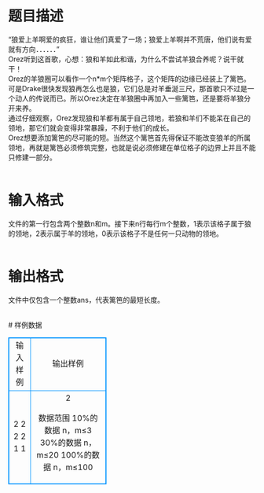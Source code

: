 # 

 
 # 题目描述 
<p>
“狼爱上羊啊爱的疯狂，谁让他们真爱了一场；狼爱上羊啊并不荒唐，他们说有爱就有方向．．．．．．”<br>Orez听到这首歌，心想：狼和羊如此和谐，为什么不尝试羊狼合养呢？说干就干！<br>Orez的羊狼圈可以看作一个n*m个矩阵格子，这个矩阵的边缘已经装上了篱笆。可是Drake很快发现狼再怎么也是狼，它们总是对羊垂涎三尺，那首歌只不过是一个动人的传说而已。所以Orez决定在羊狼圈中再加入一些篱笆，还是要将羊狼分开来养。<br>通过仔细观察，Orez发现狼和羊都有属于自己领地，若狼和羊们不能呆在自己的领地，那它们就会变得非常暴躁，不利于他们的成长。<br>Orez想要添加篱笆的尽可能的短。当然这个篱笆首先得保证不能改变狼羊的所属领地，再就是篱笆必须修筑完整，也就是说必须修建在单位格子的边界上并且不能只修建一部分。<br><br></p> 

 
 # 输入格式 
<p>
文件的第一行包含两个整数n和m。接下来n行每行m个整数，1表示该格子属于狼的领地，2表示属于羊的领地，0表示该格子不是任何一只动物的领地。<br><br></p> 

 
 # 输出格式 
<p>
文件中仅包含一个整数ans，代表篱笆的最短长度。<br><br></p> 
# 样例数据
<style>
        table,table tr th, table tr td { border:1px solid #0094ff; }
        table { width: 200px; min-height: 25px; line-height: 25px; text-align: center; border-collapse: collapse;}   
    </style>
<table>
	<tr>
		<td>输入样例</td>
		<td>输出样例</td>
	</tr>
<tr><td>2 2
2 2 
1 1 

</td><td>2

数据范围
10%的数据  n，m≤3
30%的数据   n，m≤20
100%的数据  n，m≤100</td></tr></table>
